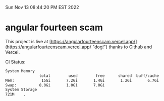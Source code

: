 Sun Nov 13 08:44:20 PM EST 2022

# angular fourteen scam


This project is live at [https://angularfourteenscam.vercel.app/](https://angularfourteenscam.vercel.app/ "dog!") thanks to Github and Vercel.

CI Status: 

```bash
System Memory
               total        used        free      shared  buff/cache   available
Mem:            15Gi       7.2Gi       1.4Gi       1.2Gi       6.7Gi       6.5Gi
Swap:          8.0Gi       1.0Gi       7.0Gi
System Storage
721M	.
```
```bash
